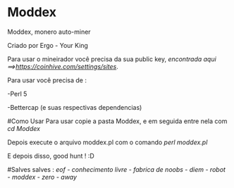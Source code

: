 # Moddex
Moddex, monero auto-miner

Criado por Ergo - Your King

Para usar o mineirador você precisa da sua public key, *encontrada aqui ==>https://coinhive.com/settings/sites*. 

Para usar você precisa de : 

-Perl 5

-Bettercap (e suas respectivas dependencias)

#Como Usar 
Para usar copie a pasta Moddex,  e em seguida entre nela com *cd Moddex* 

Depois execute o arquivo moddex.pl com o comando *perl moddex.pl*

E depois disso, good hunt ! :D 

#Salves 
salves : *eof - conhecimento livre - fabrica de noobs - diem - robot - moddex - zero - away* 
